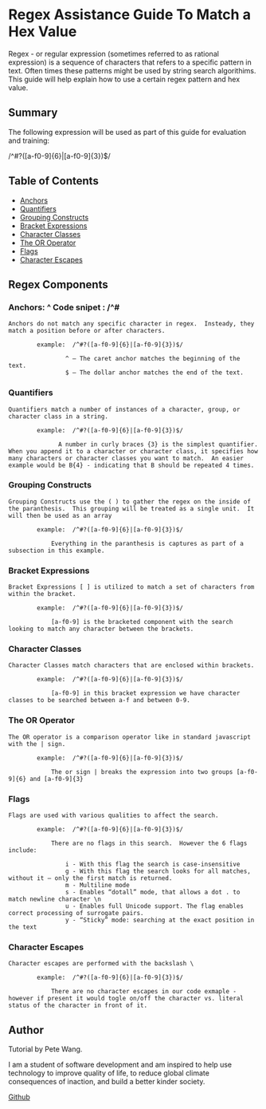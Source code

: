 # Regex Assistance Guide To Match a Hex Value

Regex - or regular expression (sometimes referred to as rational expression) is a sequence of characters that refers to a specific pattern in text.  Often times these patterns might be used by string search algorithims.  This guide will help explain how to use a certain regex pattern and hex value. 

## Summary

The following expression will be used as part of this guide for evaluation and training: 

/^#?([a-f0-9]{6}|[a-f0-9]{3})$/

## Table of Contents

- [Anchors](#anchors)
- [Quantifiers](#quantifiers)
- [Grouping Constructs](#grouping-constructs)
- [Bracket Expressions](#bracket-expressions)
- [Character Classes](#character-classes)
- [The OR Operator](#the-or-operator)
- [Flags](#flags)
- [Character Escapes](#character-escapes)

## Regex Components

### Anchors:  ^ Code snipet : /^#   


    Anchors do not match any specific character in regex.  Insteady, they match a position before or after characters.   

            example:  /^#?([a-f0-9]{6}|[a-f0-9]{3})$/

                    ^ – The caret anchor matches the beginning of the text.
                    $ – The dollar anchor matches the end of the text.

### Quantifiers


    Quantifiers match a number of instances of a character, group, or character class in a string.

            example:  /^#?([a-f0-9]{6}|[a-f0-9]{3})$/

                  A number in curly braces {3} is the simplest quantifier. When you append it to a character or character class, it specifies how many characters or character classes you want to match.  An easier example would be B{4} - indicating that B should be repeated 4 times.  

### Grouping Constructs


    Grouping Constructs use the ( ) to gather the regex on the inside of the paranthesis.  This grouping will be treated as a single unit.  It will then be used as an array 

            example:  /^#?([a-f0-9]{6}|[a-f0-9]{3})$/

                Everything in the paranthesis is captures as part of a subsection in this example.  


### Bracket Expressions

    Bracket Expressions [ ] is utilized to match a set of characters from within the bracket.  

            example:  /^#?([a-f0-9]{6}|[a-f0-9]{3})$/

                [a-f0-9] is the bracketed component with the search looking to match any character between the brackets. 


### Character Classes

    Character Classes match characters that are enclosed within brackets.

            example:  /^#?([a-f0-9]{6}|[a-f0-9]{3})$/

                [a-f0-9] in this bracket expression we have character classes to be searched between a-f and between 0-9.  

### The OR Operator

    The OR operator is a comparison operator like in standard javascript with the | sign.

            example:  /^#?([a-f0-9]{6}|[a-f0-9]{3})$/

                The or sign | breaks the expression into two groups [a-f0-9]{6} and [a-f0-9]{3}


### Flags

    Flags are used with various qualities to affect the search.  

            example:  /^#?([a-f0-9]{6}|[a-f0-9]{3})$/

                There are no flags in this search.  However the 6 flags include:
                    
                    i - With this flag the search is case-insensitive
                    g - With this flag the search looks for all matches, without it – only the first match is returned.
                    m - Multiline mode
                    s - Enables “dotall” mode, that allows a dot . to match newline character \n
                    u - Enables full Unicode support. The flag enables correct processing of surrogate pairs.
                    y - “Sticky” mode: searching at the exact position in the text

### Character Escapes

    Character escapes are performed with the backslash \

            example:  /^#?([a-f0-9]{6}|[a-f0-9]{3})$/

                There are no character escapes in our code exmaple - however if present it would togle on/off the character vs. literal status of the character in front of it. 

## Author

Tutorial by Pete Wang.

I am a student of software development and am inspired to help use technology to improve quality of life, to reduce global climate consequences of inaction, and build a better kinder society.  


[Github](https://github.com/pbnj1)

